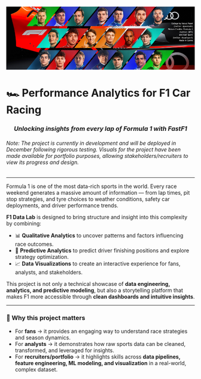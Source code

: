 <p align="center">
  <img src="f1-banner.png" alt="F1 Data Lab Banner" width="800"/>
</p>

#  🏎 Performance Analytics for F1 Car Racing

<h3 align = "center"><i><b>Unlocking insights from every lap of Formula 1 with FastF1</i></b></h3>

<h6>Note: The project is currently in development and will be deployed in December following rigorous testing. Visuals for the project have been made available for portfolio purposes, allowing stakeholders/recruiters to view its progress and design.</h6>

---

Formula 1 is one of the most data-rich sports in the world. Every race weekend generates a massive amount of information — from lap times, pit stop strategies, and tyre choices to weather conditions, safety car deployments, and driver performance trends.  

**F1 Data Lab** is designed to bring structure and insight into this complexity by combining:  
- 📊 **Qualitative Analytics** to uncover patterns and factors influencing race outcomes.  
- 🤖 **Predictive Analytics** to predict driver finishing positions and explore strategy optimization.  
- 📈 **Data Visualizations** to create an interactive experience for fans, analysts, and stakeholders.  

This project is not only a technical showcase of **data engineering, analytics, and predictive modeling**, but also a storytelling platform that makes F1 more accessible through **clean dashboards and intuitive insights**.  

---

### 🌟 Why this project matters
- For **fans** → it provides an engaging way to understand race strategies and season dynamics.  
- For **analysts** → it demonstrates how raw sports data can be cleaned, transformed, and leveraged for insights.  
- For **recruiters/portfolio** → it highlights skills across **data pipelines, feature engineering, ML modeling, and visualization** in a real-world, complex dataset.
